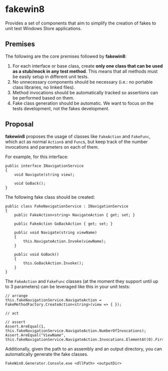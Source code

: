 fakewin8
========
Provides a set of components that aim to simplify the creation of fakes to unit test Windows Store applications.

Premises
---------
The following are the core premises followed by **fakewin8**:

1. For each interface or base class, create **only one class that can be used as a stub/mock in any test method**. This means that all methods must be easily setup in different unit tests.
1. No unnecessary components should be necessary (i.e.: no portable class libraries, no linked files).
1. Method invocations should be automatically tracked so assertions can be performed based on them.
1. Fake class generation should be automatic. We want to focus on the tests development, not the fakes development.

Proposal
--------
**fakewin8** proposes the usage of classes like `FakeAction` and `FakeFunc`, which act as normal `Action`s and `Func`s, but keep track of the number invocations and parameters on each of them.

For example, for this interface:
```CSharp
public interface INavigationService
{
    void Navigate(string view);

    void GoBack();
}
```

The following fake class should be created:
```CSharp
public class FakeNavigationService : INavigationService
{
    public FakeAction<string> NavigateAction { get; set; }

    public FakeAction GoBackAction { get; set; }

    public void Navigate(string viewName)
    {
        this.NavigateAction.Invoke(viewName);
    }

    public void GoBack()
    {
        this.GoBackAction.Invoke();
    }
}
```

The `FakeAction` and `FakeFunc` classes (at the moment they support until up to 3 parameters) can be leveraged like this in your unit tests:
```CSharp
// arrange
this.fakeNavigationService.NavigateAction = FakeMethodFactory.CreateAction<string>(view => { });

// act

// assert
Assert.AreEqual(1, this.fakeNavigationService.NavigateAction.NumberOfInvocations);
Assert.AreEqual("ViewName", this.fakeNavigationService.NavigateAction.Invocations.ElementAt(0).FirstParameter);
```

Additionally, given the path to an assembly and an output directory, you can automatically generate the fake classes.
```Shell
FakeWin8.Generator.Console.exe <dllPath> <outputDir>
```